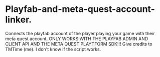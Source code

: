 # Playfab-and-meta-quest-account-linker.
Connects the playfab account of the player playing your game with their meta quest account.
ONLY WORKS WITH THE PLAYFAB ADMIN AND CLIENT API AND THE META QUEST PLAYTFORM SDK!!!
Give credits to TMTime (me).
I don't know if the script works.
